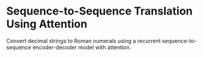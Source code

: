 # **Sequence-to-Sequence Translation Using Attention**

Convert decimal strings to Roman numerals using a recurrent sequence-to-sequence encoder-decoder model with attention.

